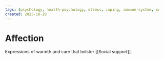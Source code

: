 ```yaml
---
tags: [psychology, health-psychology, stress, coping, immune-system, social-support, personality]
created: 2025-10-20
---
```

# Affection

Expressions of warmth and care that bolster [[Social support]].
